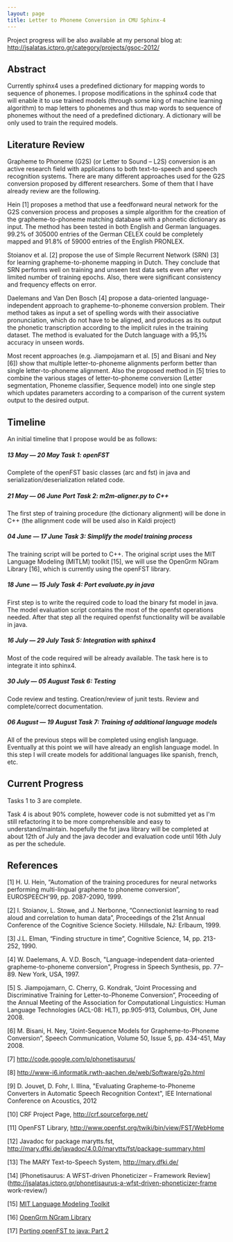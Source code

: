 ```yaml
---
layout: page 
title: Letter to Phoneme Conversion in CMU Sphinx-4
---
```


Project progress will be also available at my personal blog at: 
<http://jsalatas.ictpro.gr/category/projects/gsoc-2012/>

## Abstract

Currently sphinx4 uses a predefined dictionary for mapping words to sequence of 
phonemes. I propose modifications in the sphinx4 code that will enable it to 
use trained models (through some king of machine learning algorithm) to map 
letters to phonemes and thus map words to sequence of phonemes without the need 
of a predefined dictionary. A dictionary will be only used to train the 
required models.


## Literature Review

Grapheme to Phoneme (G2S) (or Letter to Sound – L2S) conversion is an active 
research field with applications to both text-to-speech and speech recognition 
systems. There are many different approaches used for the G2S conversion 
proposed by different researchers. Some of them that I have already review are 
the following.

 

Hein [1] proposes a method that use a feedforward neural network for the G2S 
conversion process and proposes a simple algorithm for the creation of the 
grapheme-to-phoneme matching database with a phonetic dictionary as input. The 
method has been tested in both English and German languages. 99.2% of 305000 
entries of the German CELEX could be completely mapped and 91.8% of 59000 
entries of the English PRONLEX.

 

Stoianov et al. [2] propose the use of Simple Recurrent Network (SRN) [3] for 
learning grapheme-to-phoneme mapping in Dutch. They conclude that SRN performs 
well on training and unseen test data sets even after very limited number of 
training epochs. Also, there were significant consistency and frequency effects 
on error.

 

Daelemans and Van Den Bosch [4] propose a data-oriented language-independent 
approach to grapheme-to-phoneme conversion problem. Their method takes as input 
a set of spelling words with their associative pronunciation, which do not have 
to be aligned, and produces as its output the phonetic transcription according 
to the implicit rules in the training dataset. The method is evaluated for the 
Dutch language with a 95,1% accuracy in unseen words.

 

Most recent approaches (e.g. Jiampojamarn et al. [5] and Bisani and Ney [6]) 
show that multiple letter-to-phoneme alignments perform better than single 
letter-to-phoneme alignment. Also the proposed method in [5] tries to combine 
the various stages of letter-to-phoneme conversion (Letter segmentation, 
Phoneme classifier, Sequence model) into one single step which updates 
parameters according to a comparison of the current system output to the 
desired output.


##  Timeline

An initial timeline that I propose would be as follows:
##### 13 May — 20 May Task 1: openFST

Complete of the openFST basic classes (arc and fst) in java and 
serialization/deserialization related code.

##### 21 May — 06 June Port Task 2: m2m-aligner.py to C++

The first step of training procedure (the dictionary alignment) will be done in 
C++ (the allignment code will be used also in Kaldi project)

##### 04 June — 17 June Task 3: Simplify the model training process

The training script will be ported to C++. The original script uses the MIT 
Language Modeling (MITLM) toolkit [15], we will use the OpenGrm NGram Library 
[16]¸ which is currently using the openFST library. 

##### 18 June — 15 July Task 4: Port evaluate.py in java

First step is to write the required code to load the binary fst model in java. 
The model evaluation script contains the most of the openfst operations needed. 
After that step all the required openfst functionality will be available in 
java.

##### 16 July — 29 July Task 5: Integration with sphinx4

Most of the code required will be already available. The task here is to 
integrate it into sphinx4. 

##### 30 July — 05 August Task 6: Testing

Code review and testing. Creation/review of junit tests. Review and 
complete/correct documentation.

##### 06 August — 19 August Task 7: Training of additional language models

All of the previous steps will be completed using english language. Eventually 
at this point we will have already an english language model. 
In this step I will create models for additional languages like spanish, 
french, etc. 

##  Current Progress

Tasks 1 to 3 are complete. 

Task 4 is about 90% complete, however code is not submitted yet as I'm still 
refactoring it to be more comprehensible and easy to understand/maintain. 
hopefully the fst java library will be completed at about 12th of July and the 
java decoder and evaluation code until 16th July as per the schedule.


## References

[1] H. U. Hein, “Automation of the training procedures for neural networks 
performing multi-lingual grapheme to phoneme conversion”, EUROSPEECH'99, pp. 
2087-2090, 1999.

 

[2] I. Stoianov, L. Stowe, and J. Nerbonne, “Connectionist learning to read 
aloud and correlation to human data”, Proceedings of the 21st Annual Conference 
of the Cognitive Science Society. Hillsdale, NJ: Erlbaum, 1999.

 

[3] J.L. Elman, “Finding structure in time”, Cognitive Science, 14, pp. 
213-252, 1990.

 

[4] W. Daelemans, A. V.D. Bosch, "Language-independent data-oriented 
grapheme-to-phoneme conversion", Progress in Speech Synthesis, pp. 77–89. New 
York, USA, 1997.

 

[5] S. Jiampojamarn, C. Cherry, G. Kondrak, “Joint Processing and 
Discriminative Training for Letter-to-Phoneme Conversion”, Proceeding of the 
Annual Meeting of the Association for Computational Linguistics: Human Language 
Technologies (ACL-08: HLT), pp.905-913, Columbus, OH, June 2008.

 

[6] M. Bisani, H. Ney, “Joint-Sequence Models for Grapheme-to-Phoneme 
Conversion”, Speech Communication, Volume 50, Issue 5, pp. 434-451, May 2008.


[7] <http://code.google.com/p/phonetisaurus/>


[8] <http://www-i6.informatik.rwth-aachen.de/web/Software/g2p.html>


[9] D. Jouvet, D. Fohr, I. Illina, "Evaluating Grapheme-to-Phoneme Converters 
in Automatic Speech Recognition Context", IEE International Conference on 
Acoustics, 2012


[10] CRF Project Page, <http://crf.sourceforge.net/>

 

[11] OpenFST Library, <http://www.openfst.org/twiki/bin/view/FST/WebHome>

 

[12] Javadoc for package marytts.fst, 
<http://mary.dfki.de/javadoc/4.0.0/marytts/fst/package-summary.html>

 

[13] The MARY Text-to-Speech System, <http://mary.dfki.de/>

 

[14] [Phonetisaurus: A WFST-driven Phoneticizer – Framework 
Review](http://jsalatas.ictpro.gr/phonetisaurus-a-wfst-driven-phoneticizer-frame
work-review/) 


[15] [ MIT Language Modeling Toolkit](http://code.google.com/p/mitlm/ )



[16] [ OpenGrm NGram 
Library](http://www.openfst.org/twiki/bin/view/GRM/NGramLibrary )


[17] [ Porting openFST to java: Part 
2](http://cmusphinx.github.io/2012/05/porting-openfst-to-java-part-2/ )
